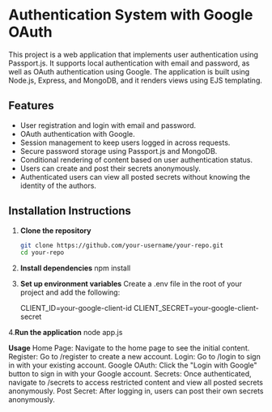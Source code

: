 # Authentication System with Google OAuth

This project is a web application that implements user authentication using Passport.js. It supports local authentication with email and password, as well as OAuth authentication using Google. The application is built using Node.js, Express, and MongoDB, and it renders views using EJS templating.

## Features

- User registration and login with email and password.
- OAuth authentication with Google.
- Session management to keep users logged in across requests.
- Secure password storage using Passport.js and MongoDB.
- Conditional rendering of content based on user authentication status.
- Users can create and post their secrets anonymously.
- Authenticated users can view all posted secrets without knowing the identity of the authors.

## Installation Instructions

1. **Clone the repository**
   ```bash
   git clone https://github.com/your-username/your-repo.git
   cd your-repo

2. **Install dependencies**
    npm install

3. **Set up environment variables**
  Create a .env file in the root of your project and add the following:

    CLIENT_ID=your-google-client-id
    CLIENT_SECRET=your-google-client-secret

4.**Run the application**
  node app.js

**Usage**
Home Page: Navigate to the home page to see the initial content.
Register: Go to /register to create a new account.
Login: Go to /login to sign in with your existing account.
Google OAuth: Click the "Login with Google" button to sign in with your Google account.
Secrets: Once authenticated, navigate to /secrets to access restricted content and view all posted secrets anonymously.
Post Secret: After logging in, users can post their own secrets anonymously.


